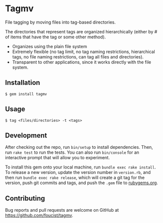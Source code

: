 # Tagmv

File tagging by moving files into tag-based directories.

The directories that represent tags are organized hierarchically (either by # of items that have the tag or some other method).

- Organizes using the plain file system
- Extremely flexible (no tag limit, no tag naming restrictions, hierarchical tags, no file naming restrictions, can tag all files and directories).
- Transparent to other applications, since it works directly with the file system.

## Installation

    $ gem install tagmv

## Usage

    $ tag <files/directories> -t <tags>

## Development

After checking out the repo, run `bin/setup` to install dependencies. Then, run `rake test` to run the tests. You can also run `bin/console` for an interactive prompt that will allow you to experiment.

To install this gem onto your local machine, run `bundle exec rake install`. To release a new version, update the version number in `version.rb`, and then run `bundle exec rake release`, which will create a git tag for the version, push git commits and tags, and push the `.gem` file to [rubygems.org](https://rubygems.org).

## Contributing

Bug reports and pull requests are welcome on GitHub at https://github.com/foucist/tagmv.

